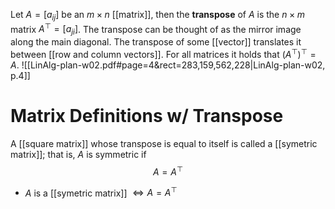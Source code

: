 
Let $A=[a_{ij}]$ be an $m\times n$ [[matrix]], then the **transpose** of $A$ is the $n\times m$ matrix $A^\top=[a_{ji}]$. The transpose can be thought of as the mirror image along the main diagonal. The transpose of some [[vector]] translates it between [[row and column vectors]]. For all matrices it holds that $(A^\top)^\top=A$. 
![[LinAlg-plan-w02.pdf#page=4&rect=283,159,562,228|LinAlg-plan-w02, p.4]]

# Matrix Definitions w/ Transpose

A [[square matrix]] whose transpose is equal to itself is called a [[symetric matrix]]; that is, $A$ is symmetric if
$$
A=A^\top
$$
- $A$ is a [[symetric matrix]] $\iff A = A^\top$


